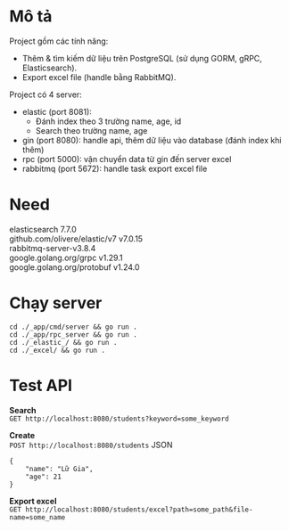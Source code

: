 # Mô tả
Project gồm các tính năng: 
- Thêm & tìm kiếm dữ liệu trên PostgreSQL (sử dụng GORM, gRPC, Elasticsearch). 
- Export excel file (handle bằng RabbitMQ).

Project có 4 server:
- elastic (port 8081): 
  + Đánh index theo 3 trường name, age, id
  + Search theo trường name, age
- gin (port 8080): handle api, thêm dữ liệu vào database (đánh index khi thêm)
- rpc (port 5000): vận chuyển data từ gin đến server excel
- rabbitmq (port 5672): handle task export excel file

# Need
elasticsearch 7.7.0 <br>
github.com/olivere/elastic/v7 v7.0.15 <br>
rabbitmq-server-v3.8.4 <br>
google.golang.org/grpc v1.29.1 <br>
google.golang.org/protobuf v1.24.0 <br>

# Chạy server
`cd ./_app/cmd/server && go run .`
<br>
`cd ./_app/rpc_server && go run .`
<br>
`cd ./_elastic_/ && go run .`
<br>
`cd ./_excel/ && go run .`

# Test API
**Search** <br>
`GET http://localhost:8080/students?keyword=some_keyword`

**Create** <br>
`POST http://localhost:8080/students`
JSON
```
{
	"name": "Lữ Gia",
	"age": 21
}
```

**Export excel** <br>
`GET http://localhost:8080/students/excel?path=some_path&file-name=some_name`

